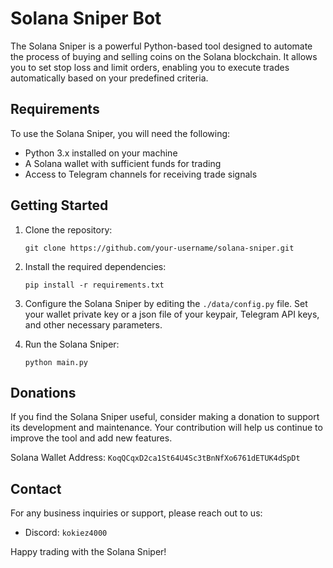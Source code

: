 # Solana Sniper Bot

The Solana Sniper is a powerful Python-based tool designed to automate the process of buying and selling coins on the Solana blockchain. It allows you to set stop loss and limit orders, enabling you to execute trades automatically based on your predefined criteria.

## Requirements

To use the Solana Sniper, you will need the following:

- Python 3.x installed on your machine
- A Solana wallet with sufficient funds for trading
- Access to Telegram channels for receiving trade signals

## Getting Started

1. Clone the repository:
    ```shell
    git clone https://github.com/your-username/solana-sniper.git
    ```

2. Install the required dependencies:
    ```shell
    pip install -r requirements.txt
    ```

3. Configure the Solana Sniper by editing the `./data/config.py` file. Set your wallet private key or a json file of your keypair, Telegram API keys, and other necessary parameters.

4. Run the Solana Sniper:
    ```shell
    python main.py
    ```

## Donations

If you find the Solana Sniper useful, consider making a donation to support its development and maintenance. Your contribution will help us continue to improve the tool and add new features.

Solana Wallet Address: `KoqQCqxD2ca1St64U4Sc3tBnNfXo6761dETUK4dSpDt`

## Contact

For any business inquiries or support, please reach out to us:

- Discord: `kokiez4000`

Happy trading with the Solana Sniper!

